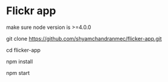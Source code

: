 # Flickr app

make sure node version is >=4.0.0

git clone https://github.com/shyamchandranmec/flicker-app.git

cd flicker-app

npm install

npm start


